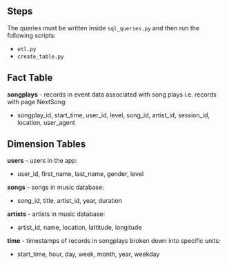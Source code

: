 ## Steps
The queries must be written inside `sql_queries.py` and then run the following scripts:
- `etl.py`
- `create_table.py`
## Fact Table
**songplays** - records in event data associated with song plays i.e. records with page NextSong:
- songplay_id, start_time, user_id, level, song_id, artist_id, session_id, location, user_agent
## Dimension Tables
**users** - users in the app:
- user_id, first_name, last_name, gender, level  

**songs** - songs in music database:
- song_id, title, artist_id, year, duration  

**artists** - artists in music database:
- artist_id, name, location, lattitude, longitude  

**time** - timestamps of records in songplays broken down into specific units:
- start_time, hour, day, week, month, year, weekday  